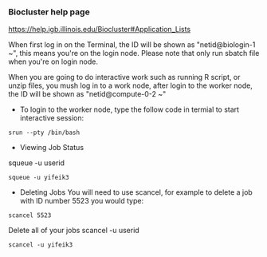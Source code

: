 ### Biocluster help page

https://help.igb.illinois.edu/Biocluster#Application_Lists

When first log in on the Terminal, the ID will be shown as "netid@biologin-1 ~", this means you're on the login node.
Please note that only run sbatch file when you're on login node.

When you are going to do interactive work such as running R script, or unzip files, you mush log in to a work node, after login to the worker node, the ID will be shown as "netid@compute-0-2 ~"

- To login to the worker node, type the follow code in termial to start interactive session:

```
srun --pty /bin/bash
```

- Viewing Job Status

squeue -u userid

```
squeue -u yifeik3
```

- Deleting Jobs
  You will need to use scancel, for example to delete a job with ID number 5523 you would type:

```
scancel 5523
```

Delete all of your jobs
scancel -u userid

```
scancel -u yifeik3
```
